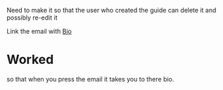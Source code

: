 Need to make it so that the user who created the guide can delete it and possibly re-edit it


Link the email with 
<a href="#" class="blue-text text-darken-4 modal-trigger" data-target="modal-bio">Bio</a>
  <div id="modal-bio" class="modal">
    <div class="modal-content">
      <h1> Worked </h1>
    </div>
  </div>

so that when you press the email it takes you to there bio.



